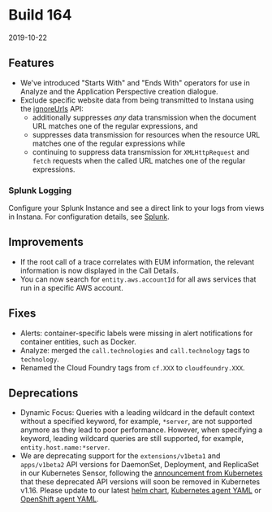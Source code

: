 # Build 164

2019-10-22

## Features

- We've introduced "Starts With" and "Ends With" operators for use in Analyze and the Application Perspective creation dialogue.
- Exclude specific website data from being transmitted to Instana using the [ignoreUrls](https://docs.instana.io/products/website_monitoring/api/#excluding-urls-from-tracking) API:
  - additionally suppresses _any_ data transmission when the document URL matches one of the regular expressions, and
  - suppresses data transmission for resources when the resource URL matches one of the regular expressions while
  - continuing to suppress data transmission for `XMLHttpRequest` and `fetch` requests when the called URL matches one of the regular expressions.

### Splunk Logging

Configure your Splunk Instance and see a direct link to your logs from views in Instana. For configuration details, see [Splunk](https://docs.instana.io/ecosystem/splunk/).

## Improvements

- If the root call of a trace correlates with EUM information, the relevant information is now displayed in the Call Details.
- You can now search for `entity.aws.accountId` for all aws services that run in a specific AWS account. 

## Fixes

- Alerts: container-specific labels were missing in alert notifications for container entities, such as Docker.
- Analyze: merged the `call.technologies` and `call.technology` tags to `technology`.
- Renamed the Cloud Foundry tags from `cf.XXX` to `cloudfoundry.XXX`.

## Deprecations

- Dynamic Focus: Queries with a leading wildcard in the default context without a specified keyword, for example, `*server`, are not supported anymore as they lead to poor performance. However, when specifying a keyword, leading wildcard queries are still supported, for example, `entity.host.name:*server`.
- We are deprecating support for the `extensions/v1beta1` and `apps/v1beta2` API versions for DaemonSet, Deployment, and ReplicaSet in our Kubernetes Sensor, following the [announcement from Kubernetes](https://kubernetes.io/blog/2019/07/18/api-deprecations-in-1-16/) that these deprecated API versions will soon be removed in Kubernetes v1.16. Please update to our latest [helm chart](https://github.com/helm/charts/tree/master/stable/instana-agent), [Kubernetes agent YAML](https://docs.instana.io/quick_start/agent_setup/container/kubernetes/) or [OpenShift agent YAML](https://docs.instana.io/quick_start/agent_setup/container/openshift/).
